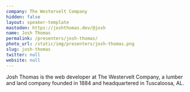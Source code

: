 ```yaml
---
company: The Westervelt Company
hidden: false
layout: speaker-template
mastodon: https://joshthomas.dev/@josh
name: Josh Thomas
permalink: /presenters/josh-thomas/
photo_url: /static/img/presenters/josh-thomas.png
slug: josh-thomas
twitter: null
website: null
---
```


Josh Thomas is the web developer at The Westervelt Company, a lumber and land company founded in 1884 and headquartered in Tuscaloosa, AL.
